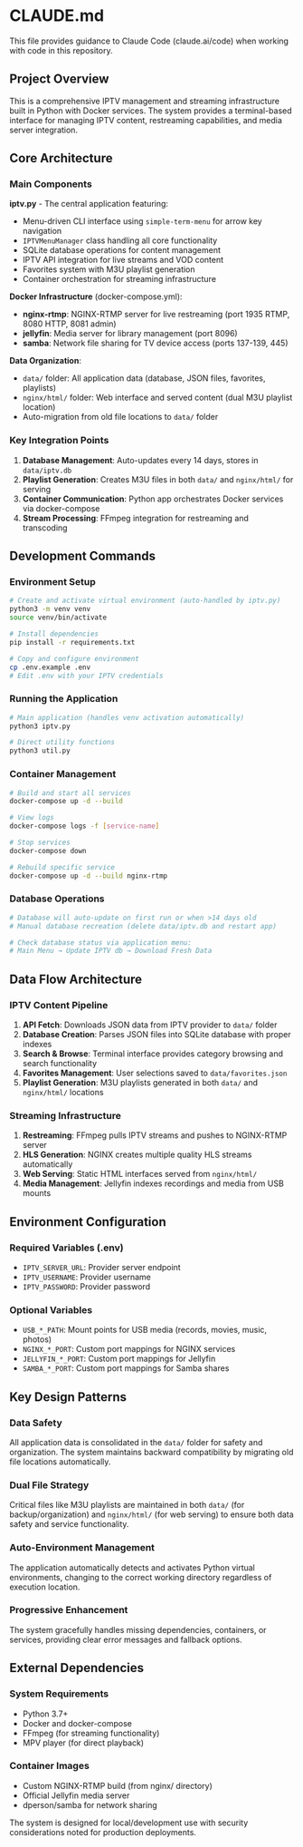 # CLAUDE.md

This file provides guidance to Claude Code (claude.ai/code) when working with code in this repository.

## Project Overview

This is a comprehensive IPTV management and streaming infrastructure built in Python with Docker services. The system provides a terminal-based interface for managing IPTV content, restreaming capabilities, and media server integration.

## Core Architecture

### Main Components

**iptv.py** - The central application featuring:
- Menu-driven CLI interface using `simple-term-menu` for arrow key navigation
- `IPTVMenuManager` class handling all core functionality
- SQLite database operations for content management  
- IPTV API integration for live streams and VOD content
- Favorites system with M3U playlist generation
- Container orchestration for streaming infrastructure

**Docker Infrastructure** (docker-compose.yml):
- **nginx-rtmp**: NGINX-RTMP server for live restreaming (port 1935 RTMP, 8080 HTTP, 8081 admin)
- **jellyfin**: Media server for library management (port 8096)
- **samba**: Network file sharing for TV device access (ports 137-139, 445)

**Data Organization**:
- `data/` folder: All application data (database, JSON files, favorites, playlists)
- `nginx/html/` folder: Web interface and served content (dual M3U playlist location)
- Auto-migration from old file locations to `data/` folder

### Key Integration Points

1. **Database Management**: Auto-updates every 14 days, stores in `data/iptv.db`
2. **Playlist Generation**: Creates M3U files in both `data/` and `nginx/html/` for serving
3. **Container Communication**: Python app orchestrates Docker services via docker-compose
4. **Stream Processing**: FFmpeg integration for restreaming and transcoding

## Development Commands

### Environment Setup
```bash
# Create and activate virtual environment (auto-handled by iptv.py)
python3 -m venv venv
source venv/bin/activate

# Install dependencies
pip install -r requirements.txt

# Copy and configure environment
cp .env.example .env
# Edit .env with your IPTV credentials
```

### Running the Application
```bash
# Main application (handles venv activation automatically)
python3 iptv.py

# Direct utility functions
python3 util.py
```

### Container Management
```bash
# Build and start all services
docker-compose up -d --build

# View logs
docker-compose logs -f [service-name]

# Stop services
docker-compose down

# Rebuild specific service
docker-compose up -d --build nginx-rtmp
```

### Database Operations
```bash
# Database will auto-update on first run or when >14 days old
# Manual database recreation (delete data/iptv.db and restart app)

# Check database status via application menu:
# Main Menu → Update IPTV db → Download Fresh Data
```

## Data Flow Architecture

### IPTV Content Pipeline
1. **API Fetch**: Downloads JSON data from IPTV provider to `data/` folder
2. **Database Creation**: Parses JSON files into SQLite database with proper indexes
3. **Search & Browse**: Terminal interface provides category browsing and search functionality
4. **Favorites Management**: User selections saved to `data/favorites.json`
5. **Playlist Generation**: M3U playlists generated in both `data/` and `nginx/html/` locations

### Streaming Infrastructure
1. **Restreaming**: FFmpeg pulls IPTV streams and pushes to NGINX-RTMP server
2. **HLS Generation**: NGINX creates multiple quality HLS streams automatically
3. **Web Serving**: Static HTML interfaces served from `nginx/html/`
4. **Media Management**: Jellyfin indexes recordings and media from USB mounts

## Environment Configuration

### Required Variables (.env)
- `IPTV_SERVER_URL`: Provider server endpoint
- `IPTV_USERNAME`: Provider username  
- `IPTV_PASSWORD`: Provider password

### Optional Variables
- `USB_*_PATH`: Mount points for USB media (records, movies, music, photos)
- `NGINX_*_PORT`: Custom port mappings for NGINX services
- `JELLYFIN_*_PORT`: Custom port mappings for Jellyfin
- `SAMBA_*_PORT`: Custom port mappings for Samba shares

## Key Design Patterns

### Data Safety
All application data is consolidated in the `data/` folder for safety and organization. The system maintains backward compatibility by migrating old file locations automatically.

### Dual File Strategy
Critical files like M3U playlists are maintained in both `data/` (for backup/organization) and `nginx/html/` (for web serving) to ensure both data safety and service functionality.

### Auto-Environment Management
The application automatically detects and activates Python virtual environments, changing to the correct working directory regardless of execution location.

### Progressive Enhancement
The system gracefully handles missing dependencies, containers, or services, providing clear error messages and fallback options.

## External Dependencies

### System Requirements
- Python 3.7+
- Docker and docker-compose
- FFmpeg (for streaming functionality)
- MPV player (for direct playback)

### Container Images
- Custom NGINX-RTMP build (from nginx/ directory)
- Official Jellyfin media server
- dperson/samba for network sharing

The system is designed for local/development use with security considerations noted for production deployments.